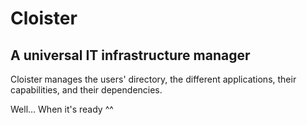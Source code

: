 # Cloister
## A universal IT infrastructure manager

Cloister manages the users' directory, the different applications, their
capabilities, and their dependencies.

Well... When it's ready ^^
